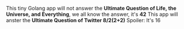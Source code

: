 This tiny Golang app will not answer the **Ultimate Question of Life, the Universe, and Everything**, we all know the answer, it's **42**
This app will anster the **Ultimate Question of Twitter 8/2(2+2)**
Spoiler: It's 16
